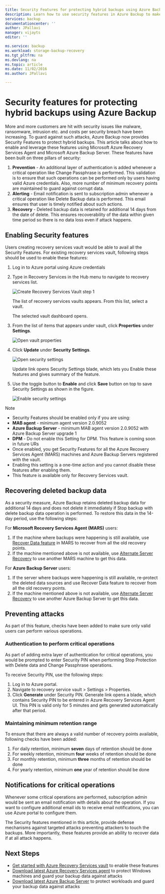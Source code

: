 ```yaml
---
title: Security Features for protecting hybrid backups using Azure Backup | Microsoft Docs
description: Learn how to use security features in Azure Backup to make backups more secure
services: backup
documentationcenter: ''
author: JPallavi
manager: vijayts
editor: ''

ms.service: backup
ms.workload: storage-backup-recovery
ms.tgt_pltfrm: na
ms.devlang: na
ms.topic: article
ms.date: 11/02/2016
ms.author: JPallavi

---
```

# Security features for protecting hybrid backups using Azure Backup
More and more customers are hit with security issues like malware, ransomware, intrusion etc. and costs per security breach have been increasing. To guard against such attacks, Azure Backup now provides Security Features to protect hybrid backups. This article talks about how to enable and leverage these features using Microsoft Azure Recovery Services Agent and Microsoft Azure Backup Server. These features have been built on three pillars of security:

1. **Prevention** - An additional layer of authentication is added whenever a critical operation like Change Passphrase is performed. This validation is to ensure that such operations can be performed only by users having valid Azure credentials. Also, more number of minimum recovery points are maintained to guard against corrupt data. 
2. **Alerting** - Email notification is sent to subscription admin whenever a critical operation like Delete Backup data is performed. This email ensures that user is timely notified about such actions.
3. **Recovery** - Deleted backup data is retained for additional 14 days from the date of delete. This ensures recoverability of the data within given time period so there is no data loss even if attack happens.

## Enabling Security features
Users creating recovery services vault would be able to avail all the Security Features. For existing recovery services vault, following steps should be used to enable these features:

1. Log in to Azure portal using Azure credentials
2. Type in Recovery Services in the Hub menu to navigate to recovery services list. 
   
    ![Create Recovery Services Vault step 1](./media/backup-azure-security-feature/browse-to-rs-vaults.png) <br/>
   
    The list of recovery services vaults appears. From this list, select a vault. 
   
    The selected vault dashboard opens.
3. From the list of items that appears under vault, click **Properties** under **Settings**.
   
    ![Open vault properties](./media/backup-azure-security-feature/vault-list-properties.png)
4. Click **Update** under **Security Settings**.
   
    ![Open security settings](./media/backup-azure-security-feature/security-settings-update.png)
   
    Update link opens Security Settings blade, which lets you Enable these features and gives summary of the feature.
5. Use the toggle button to **Enable** and click **Save** button on top to save Security Settings as shown in the figure.
   
    ![Enable security settings](./media/backup-azure-security-feature/enable-security-settings.png)

> [!NOTE]
> * Security Features should be enabled only if you are using: <br/>
> * **MAB agent** - minimum agent version 2.0.9052 <br/>
> * **Azure Backup Server** - minimum MAB agent version 2.0.9052 with Azure Backup Server upgrade 1 <br/>
> * **DPM** - Do not enable this Setting for DPM. This feature is coming soon in future URs <br/>
> * Once enabled, you get Security Features for all the Azure Recovery Services Agent (MARS) machines and Azure Backup Servers registered with the vault. <br/>
> * Enabling this setting is a one-time action and you cannot disable these features after enabling them. <br/>
> * This feature is available only for Recovery Services vault.
> 
> 

## Recovering deleted backup data
As a security measure, Azure Backup retains deleted backup data for additional 14 days and does not delete it immediately if Stop backup with delete backup data operation is performed. To restore this data in the 14-day period, use the following steps:

For **Microsoft Recovery Services Agent (MARS)** users:

1. If the machine where backups were happening is still available, use [Recover Data feature](backup-azure-restore-windows-server.md) in MARS to recover from all the old recovery points.
2. If the machine mentioned above is not available, use [Alternate Server Recovery](backup-azure-restore-windows-server.md) to use another MARS machine to get this data.

For **Azure Backup Server** users:

1. If the server where backups were happening is still available, re-protect the deleted data sources and use Recover Data feature to recover from all the old recovery points.
2. If the machine mentioned above is not available, use [Alternate Server Recovery](backup-azure-alternate-dpm-server.md) to use another Azure Backup Server to get this data.

## Preventing attacks
As part of this feature, checks have been added to make sure only valid users can perform various operations.

### Authentication to perform critical operations
As part of adding extra layer of authentication for critical operations, you would be prompted to enter Security PIN when performing Stop Protection with Delete data and Change Passphrase operations. 

To receive Security PIN, use the following steps:

1. Log in to Azure portal.
2. Navigate to recovery service vault > Settings > Properties.
3. Click **Generate** under Security PIN. Generate link opens a blade, which contains Security PIN to be entered in Azure Recovery Services Agent UI. 
    This PIN is valid only for 5 minutes and gets generated automatically after that period.

### Maintaining minimum retention range
To ensure that there are always a valid number of recovery points available, following checks have been added:

1. For daily retention, minimum **seven** days of retention should be done
2. For weekly retention, minimum **four** weeks of retention should be done
3. For monthly retention, minimum **three** months of retention should be done
4. For yearly retention, minimum **one** year of retention should be done

## Notifications for critical operations
Whenever some critical operations are performed, subscription admin would be sent an email notification with details about the operation. If you want to configure additional email ids to receive email notifications, you can use Azure portal to configure them.

The Security features mentioned in this article, provide defense mechanisms against targeted attacks preventing attackers to touch the backups. More importantly, these features provide an ability to recover data if at all attack happens.

## Next Steps
* [Get started with Azure Recovery Services vault](backup-azure-vms-first-look-arm.md) to enable these features
* [Download latest Azure Recovery Services agent](backup-configure-vault.md) to protect Windows machines and guard your backup data against attacks
* [Download latest Azure Backup Server](backup-azure-microsoft-azure-backup.md) to protect workloads and guard your backup data against attacks


